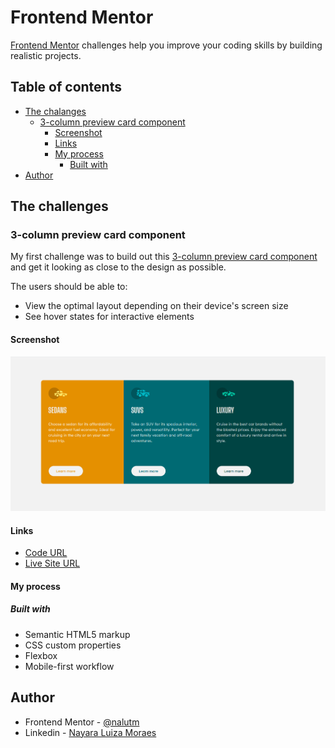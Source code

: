 # Frontend Mentor 

[Frontend Mentor](https://www.frontendmentor.io) challenges help you improve your coding skills by building realistic projects.

## Table of contents

- [The chalanges](#the-challanges)
  - [3-column preview card component](#3-column-preview-card-component)
    - [Screenshot](#screenshot)
    - [Links](#links)
    - [My process](#my-process)
      - [Built with](#built-with)
- [Author](#author)
  

## The challenges

### 3-column preview card component

My first challenge was to build out this [3-column preview card component](https://www.frontendmentor.io/challenges/3column-preview-card-component-pH92eAR2-) and get it looking as close to the design as possible.

The users should be able to:

- View the optimal layout depending on their device's screen size
- See hover states for interactive elements

#### Screenshot

![image](./3-column-preview-card-component/design/screenshot.png)

#### Links

- [Code URL](https://github.com/nalutm/frontend-mentor-challenge/tree/main/3-column-preview-card-component)
- [Live Site URL](https://frontend-mentor-challenge-pi.vercel.app/)

#### My process

##### Built with

- Semantic HTML5 markup
- CSS custom properties
- Flexbox
- Mobile-first workflow

## Author

- Frontend Mentor - [@nalutm](https://www.frontendmentor.io/profile/nalutm)
- Linkedin - [Nayara Luiza Moraes](https://www.linkedin.com/in/nayara-luiza-moraes-9a9382b5/)